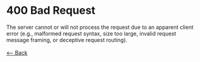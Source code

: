 # 400 Bad Request

The server cannot or will not process the request due to an apparent client error (e.g., malformed request syntax, size too large, invalid request message framing, or deceptive request routing).
<br />
<br />
[<-- Back](../../http_codes.md)